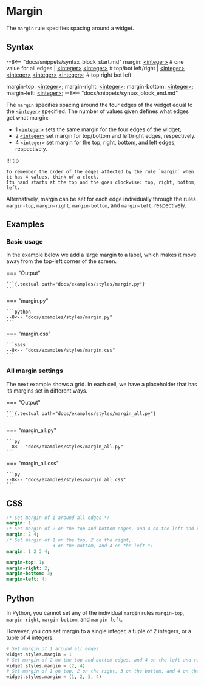 # Margin

The `margin` rule specifies spacing around a widget.

## Syntax

--8<-- "docs/snippets/syntax_block_start.md"
margin: <a href="../../css_types/integer">&lt;integer&gt;</a>
      # one value for all edges
      | <a href="../../css_types/integer">&lt;integer&gt;</a> <a href="../../css_types/integer">&lt;integer&gt;</a>
      # top/bot   left/right
      | <a href="../../css_types/integer">&lt;integer&gt;</a> <a href="../../css_types/integer">&lt;integer&gt;</a> <a href="../../css_types/integer">&lt;integer&gt;</a> <a href="../../css_types/integer">&lt;integer&gt;</a>;
      # top       right     bot       left

margin-top: <a href="../../css_types/integer">&lt;integer&gt;</a>;
margin-right: <a href="../../css_types/integer">&lt;integer&gt;</a>;
margin-bottom: <a href="../../css_types/integer">&lt;integer&gt;</a>;
margin-left: <a href="../../css_types/integer">&lt;integer&gt;</a>;
--8<-- "docs/snippets/syntax_block_end.md"

The `margin` specifies spacing around the four edges of the widget equal to the [`<integer>`](../../css_types/integer) specified.
The number of values given defines what edges get what margin:

 - 1 [`<integer>`](../../css_types/integer) sets the same margin for the four edges of the widget;
 - 2 [`<integer>`](../../css_types/integer) set margin for top/bottom and left/right edges, respectively.
 - 4 [`<integer>`](../../css_types/integer) set margin for the top, right, bottom, and left edges, respectively.

!!! tip

    To remember the order of the edges affected by the rule `margin` when it has 4 values, think of a clock.
    Its hand starts at the top and the goes clockwise: top, right, bottom, left.

Alternatively, margin can be set for each edge individually through the rules `margin-top`, `margin-right`, `margin-bottom`, and `margin-left`, respectively.

## Examples

### Basic usage

In the example below we add a large margin to a label, which makes it move away from the top-left corner of the screen.

=== "Output"

    ```{.textual path="docs/examples/styles/margin.py"}
    ```

=== "margin.py"

    ```python
    --8<-- "docs/examples/styles/margin.py"
    ```

=== "margin.css"

    ```sass
    --8<-- "docs/examples/styles/margin.css"
    ```

### All margin settings

The next example shows a grid.
In each cell, we have a placeholder that has its margins set in different ways.

=== "Output"

    ```{.textual path="docs/examples/styles/margin_all.py"}
    ```

=== "margin_all.py"

    ```py
    --8<-- "docs/examples/styles/margin_all.py"
    ```

=== "margin_all.css"

    ```py
    --8<-- "docs/examples/styles/margin_all.css"
    ```

## CSS

```sass
/* Set margin of 1 around all edges */
margin: 1
/* Set margin of 2 on the top and bottom edges, and 4 on the left and right */
margin: 2 4;
/* Set margin of 1 on the top, 2 on the right,
                 3 on the bottom, and 4 on the left */
margin: 1 2 3 4;

margin-top: 1;
margin-right: 2;
margin-bottom: 3;
margin-left: 4;
```

## Python

In Python, you cannot set any of the individual `margin` rules `margin-top`, `margin-right`, `margin-bottom`, and `margin-left`.

However, you _can_ set margin to a single integer, a tuple of 2 integers, or a tuple of 4 integers:

```python
# Set margin of 1 around all edges
widget.styles.margin = 1
# Set margin of 2 on the top and bottom edges, and 4 on the left and right
widget.styles.margin = (2, 4)
# Set margin of 1 on top, 2 on the right, 3 on the bottom, and 4 on the left
widget.styles.margin = (1, 2, 3, 4)
```
